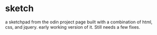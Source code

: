 # sketch
a sketchpad from the odin project page
built with a combination of html, css, and jquery. 
early working version of it. Still needs a few fixes. 
